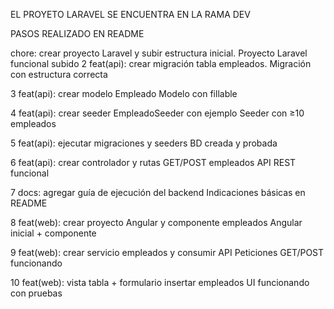 EL PROYETO LARAVEL SE ENCUENTRA EN LA RAMA DEV

PASOS REALIZADO EN README

chore: crear proyecto Laravel y subir estructura inicial. Proyecto Laravel funcional subido
2 feat(api): crear migración tabla empleados. Migración con estructura correcta

3 feat(api): crear modelo Empleado Modelo con fillable

4 feat(api): crear seeder EmpleadoSeeder con ejemplo Seeder con ≥10 empleados

5 feat(api): ejecutar migraciones y seeders BD creada y probada

6 feat(api): crear controlador y rutas GET/POST empleados API REST funcional

7 docs: agregar guía de ejecución del backend Indicaciones básicas en README

8 feat(web): crear proyecto Angular y componente empleados Angular inicial + componente

9 feat(web): crear servicio empleados y consumir API Peticiones GET/POST funcionando

10 feat(web): vista tabla + formulario insertar empleados UI funcionando con pruebas

